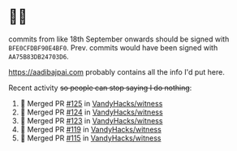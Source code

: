 # 👋🏻
<!--
**aadibajpai/aadibajpai** is a ✨ _special_ ✨ repository because its `README.md` (this file) appears on your GitHub profile.
-->
commits from like 18th September onwards should be signed with `BFE0CFDBF90E4BF0`. Prev. commits would have been signed with `AA75B83DB24703D6`.

https://aadibajpai.com probably contains all the info I'd put here.

Recent activity ~~so people can stop saying I do nothing~~:
<!--START_SECTION:activity-->
1. 🎉 Merged PR [#125](https://github.com/VandyHacks/witness/pull/125) in [VandyHacks/witness](https://github.com/VandyHacks/witness)
2. 🎉 Merged PR [#124](https://github.com/VandyHacks/witness/pull/124) in [VandyHacks/witness](https://github.com/VandyHacks/witness)
3. 🎉 Merged PR [#123](https://github.com/VandyHacks/witness/pull/123) in [VandyHacks/witness](https://github.com/VandyHacks/witness)
4. 🎉 Merged PR [#119](https://github.com/VandyHacks/witness/pull/119) in [VandyHacks/witness](https://github.com/VandyHacks/witness)
5. 🎉 Merged PR [#115](https://github.com/VandyHacks/witness/pull/115) in [VandyHacks/witness](https://github.com/VandyHacks/witness)
<!--END_SECTION:activity-->
